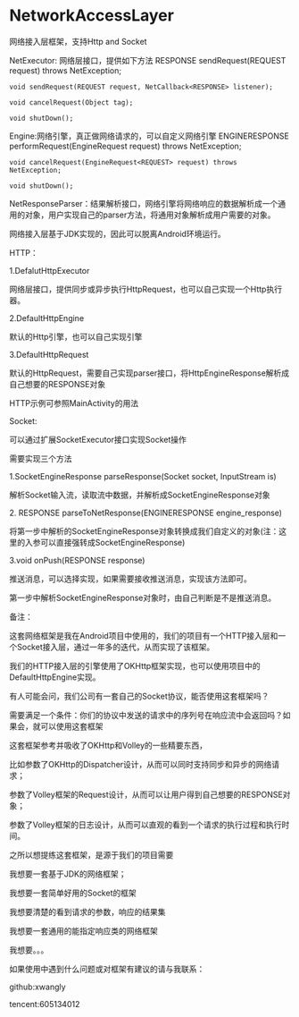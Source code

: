 # NetworkAccessLayer
网络接入层框架，支持Http and Socket

NetExecutor: 网络层接口，提供如下方法
    RESPONSE sendRequest(REQUEST request) throws NetException;

    void sendRequest(REQUEST request, NetCallback<RESPONSE> listener);

    void cancelRequest(Object tag);

    void shutDown();

Engine:网络引擎，真正做网络请求的，可以自定义网络引擎
    ENGINERESPONSE performRequest(EngineRequest<REQUEST> request) throws NetException;

    void cancelRequest(EngineRequest<REQUEST> request) throws NetException;

    void shutDown();

NetResponseParser：结果解析接口，网络引擎将网络响应的数据解析成一个通用的对象，用户实现自己的parser方法，将通用对象解析成用户需要的对象。



网络接入层基于JDK实现的，因此可以脱离Android环境运行。


HTTP：

1.DefalutHttpExecutor  

网络层接口，提供同步或异步执行HttpRequest，也可以自己实现一个Http执行器。

2.DefaultHttpEngine

默认的Http引擎，也可以自己实现引擎

3.DefaultHttpRequest 

默认的HttpRequest，需要自己实现parser接口，将HttpEngineResponse解析成自己想要的RESPONSE对象

HTTP示例可参照MainActivity的用法

Socket:

可以通过扩展SocketExecutor接口实现Socket操作

需要实现三个方法

1.SocketEngineResponse parseResponse(Socket socket, InputStream is)

解析Socket输入流，读取流中数据，并解析成SocketEngineResponse对象

2.<ENGINERESPONSE extends EngineResponse> RESPONSE parseToNetResponse(ENGINERESPONSE engine_response)

将第一步中解析的SocketEngineResponse对象转换成我们自定义的对象(注：这里的入参可以直接强转成SocketEngineResponse)

3.void onPush(RESPONSE response) 

推送消息，可以选择实现，如果需要接收推送消息，实现该方法即可。

第一步中解析SocketEngineResponse对象时，由自己判断是不是推送消息。



备注：

这套网络框架是我在Android项目中使用的，我们的项目有一个HTTP接入层和一个Socket接入层，通过一年多的迭代，从而实现了该框架。

我们的HTTP接入层的引擎使用了OKHttp框架实现，也可以使用项目中的DefaultHttpEngine实现。


有人可能会问，我们公司有一套自己的Socket协议，能否使用这套框架吗？

需要满足一个条件：你们的协议中发送的请求中的序列号在响应流中会返回吗？如果会，就可以使用这套框架


这套框架参考并吸收了OKHttp和Volley的一些精要东西，

比如参数了OKHttp的Dispatcher设计，从而可以同时支持同步和异步的网络请求；

参数了Volley框架的Request设计，从而可以让用户得到自己想要的RESPONSE对象；

参数了Volley框架的日志设计，从而可以直观的看到一个请求的执行过程和执行时间。



之所以想提练这套框架，是源于我们的项目需要

我想要一套基于JDK的网络框架；

我想要一套简单好用的Socket的框架

我想要清楚的看到请求的参数，响应的结果集

我想要一套通用的能指定响应类的网络框架

我想要。。。


如果使用中遇到什么问题或对框架有建议的请与我联系：

github:xwangly

tencent:605134012
